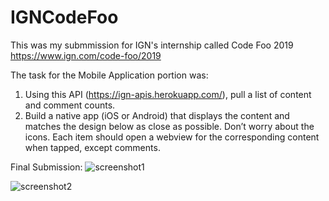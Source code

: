 # IGNCodeFoo
This was my submmission for IGN's internship called Code Foo 2019 
https://www.ign.com/code-foo/2019

The task for the Mobile Application portion was:

1. Using this API (https://ign-apis.herokuapp.com/), pull a list of content and comment counts.
2. Build a native app (iOS or Android) that displays the content and matches the design below as close as possible. Don’t worry about the icons. Each item should open a webview for the corresponding content when tapped, except comments.

Final Submission:
![screenshot1](https://i.imgur.com/Y8aBWfS.png)

![screenshot2](https://i.imgur.com/AZD9wWt.png)
